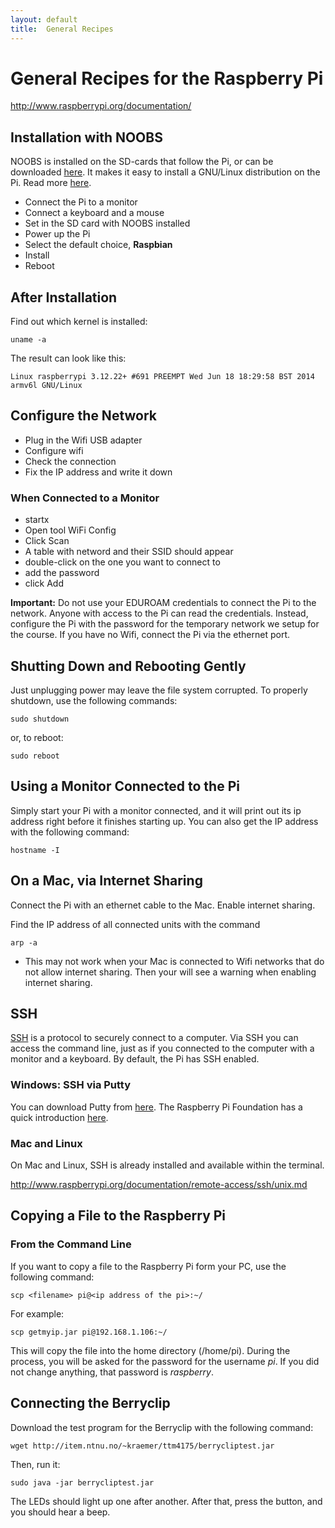 ```yaml
---
layout: default
title:  General Recipes
---
```



# General Recipes for the Raspberry Pi

http://www.raspberrypi.org/documentation/


## Installation with NOOBS

NOOBS is installed on the SD-cards that follow the Pi, or can be downloaded [here][noobs].
It makes it easy to install a GNU/Linux distribution on the Pi. Read more [here][installation].

[noobs]: http://www.raspberrypi.org/downloads/
[installation]: http://raspberrypihq.com/noobs-raspberry-pi-os-installation-made-easy/

* Connect the Pi to a monitor
* Connect a keyboard and a mouse
* Set in the SD card with NOOBS installed
* Power up the Pi
* Select the default choice, **Raspbian**
* Install
* Reboot


## After Installation

Find out which kernel is installed:

    uname -a
    
The result can look like this:

    Linux raspberrypi 3.12.22+ #691 PREEMPT Wed Jun 18 18:29:58 BST 2014 armv6l GNU/Linux  
    

## Configure the Network

* Plug in the Wifi USB adapter
* Configure wifi
* Check the connection
* Fix the IP address and write it down

### When Connected to a Monitor

* startx
* Open tool WiFi Config
* Click Scan
* A table with netword and their SSID should appear
* double-click on the one you want to connect to
* add the password
* click Add

**Important:** Do not use your EDUROAM credentials to connect the Pi to the network. Anyone with access to the Pi can read the credentials. Instead, configure the Pi with the password for the temporary network we setup for the course. If you have no Wifi, connect the Pi via the ethernet port.


## Shutting Down and Rebooting Gently

Just unplugging power may leave the file system corrupted. To properly shutdown, use the following commands:

    sudo shutdown
  
or, to reboot:

    sudo reboot
    
## Using a Monitor Connected to the Pi

Simply start your Pi with a monitor connected, and it will print out its ip address right before it finishes starting up. You can also get the IP address with the following command:

    hostname -I  
    
## On a Mac, via Internet Sharing

Connect the Pi with an ethernet cable to the Mac. Enable internet sharing. 

Find the IP address of all connected units with the command 

    arp -a
    
* This may not work when your Mac is connected to Wifi networks that do not allow internet sharing. Then your will see a warning when enabling internet sharing.

## SSH 

[SSH] is a protocol to securely connect to a computer. Via SSH you can access the command line, just as if you connected to the computer with a monitor and a keyboard. By default, the Pi has SSH enabled. 

[SSH]: http://en.wikipedia.org/wiki/Secure_Shell

### Windows: SSH via Putty

You can download Putty from [here][putty]. The Raspberry Pi Foundation has a quick introduction [here][rpiputty].

[putty]:  http://www.chiark.greenend.org.uk/~sgtatham/putty/download.html
[rpiputty]: http://www.raspberrypi.org/documentation/remote-access/ssh/windows.md

### Mac and Linux

On Mac and Linux, SSH is already installed and available within the terminal.

http://www.raspberrypi.org/documentation/remote-access/ssh/unix.md



## Copying a File to the Raspberry Pi


### From the Command Line
If you want to copy a file to the Raspberry Pi form your PC, use the following command:

    scp <filename> pi@<ip address of the pi>:~/
    
For example:

    scp getmyip.jar pi@192.168.1.106:~/

This will copy the file into the home directory (/home/pi). During the process, you will be asked for the password for the username *pi*. If you did not change anything, that password is *raspberry*.


## Connecting the Berryclip


Download the test program for the Berryclip with the following command:

    wget http://item.ntnu.no/~kraemer/ttm4175/berrycliptest.jar

Then, run it:

    sudo java -jar berrycliptest.jar
    
The LEDs should light up one after another. After that, press the button, and you should hear a beep.